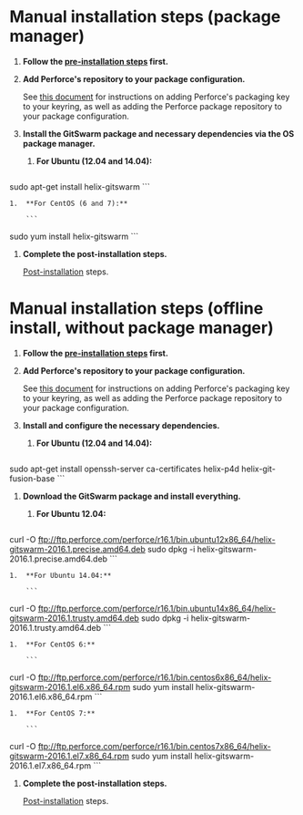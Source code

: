 # Manual installation steps (package manager)

1.  **Follow the [pre-installation steps](README.md) first.**

1.  **Add Perforce's repository to your package configuration.**

    See [this document](https://www.perforce.com/perforce-packages) for
    instructions on adding Perforce's packaging key to your keyring, as well
    as adding the Perforce package repository to your package configuration.

1.  **Install the GitSwarm package and necessary dependencies via the OS
    package manager.**

    1.  **For Ubuntu (12.04 and 14.04):**

        ```
sudo apt-get install helix-gitswarm
        ```

    1.  **For CentOS (6 and 7):**

        ```
sudo yum install helix-gitswarm
        ```

1.  **Complete the post-installation steps.**

    [Post-installation](README.md#post-installation) steps.

# Manual installation steps (offline install, without package manager)

1.  **Follow the [pre-installation steps](README.md) first.**

1.  **Add Perforce's repository to your package configuration.**

    See [this document](https://www.perforce.com/perforce-packages) for
    instructions on adding Perforce's packaging key to your keyring, as well
    as adding the Perforce package repository to your package configuration.

1.  **Install and configure the necessary dependencies.**

    1.  **For Ubuntu (12.04 and 14.04):**

        ```
sudo apt-get install openssh-server ca-certificates helix-p4d helix-git-fusion-base
        ```

1.  **Download the GitSwarm package and install everything.**

    1.  **For Ubuntu 12.04:**

        ```
curl -O ftp://ftp.perforce.com/perforce/r16.1/bin.ubuntu12x86_64/helix-gitswarm-2016.1.precise.amd64.deb
sudo dpkg -i helix-gitswarm-2016.1.precise.amd64.deb
        ```

    1.  **For Ubuntu 14.04:**

        ```
curl -O ftp://ftp.perforce.com/perforce/r16.1/bin.ubuntu14x86_64/helix-gitswarm-2016.1.trusty.amd64.deb
sudo dpkg -i helix-gitswarm-2016.1.trusty.amd64.deb
        ```

    1.  **For CentOS 6:**

        ```
curl -O ftp://ftp.perforce.com/perforce/r16.1/bin.centos6x86_64/helix-gitswarm-2016.1.el6.x86_64.rpm
sudo yum install helix-gitswarm-2016.1.el6.x86_64.rpm
        ```

    1.  **For CentOS 7:**

        ```
curl -O ftp://ftp.perforce.com/perforce/r16.1/bin.centos7x86_64/helix-gitswarm-2016.1.el7.x86_64.rpm
sudo yum install helix-gitswarm-2016.1.el7.x86_64.rpm
        ```

1.  **Complete the post-installation steps.**

    [Post-installation](README.md#post-installation) steps.
